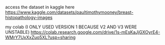 access the dataset in kaggle here
https://www.kaggle.com/datasets/paultimothymooney/breast-histopathology-images

my colab (I ONLY USED VERSION 1 BECAUSE V2 AND V3 WERE UNSTABLE)
https://colab.research.google.com/drive/1s-mEsKaJjGXOyrE4-WMrY7UxXxZuo5XL?usp=sharing
